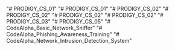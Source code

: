 "# PRODIGY_CS_01" 
"# PRODIGY_CS_01" 
"# PRODIGY_CS_02" 
"# PRODIGY_CS_02" 
"# PRODIGY_CS_02" 
"# PRODIGY_CS_02" 
"# PRODIGY_CS_03" 
"# PRODIGY_CS_05" 
"# CodeAlpha_Basic_Network_Sniffer" 
"# CodeAlpha_Phishing_Awareness_Training" 
"# CodeAlpha_Network_Intrusion_Detection_System" 

